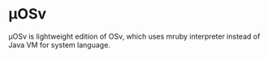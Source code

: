 µOSv
====

µOSv is lightweight edition of OSv, which uses mruby interpreter instead of Java VM for system language.
